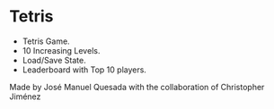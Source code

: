 # Tetris

- Tetris Game.
- 10 Increasing Levels.
- Load/Save State.
- Leaderboard with Top 10 players.

Made by José Manuel Quesada with the collaboration of Christopher Jiménez
